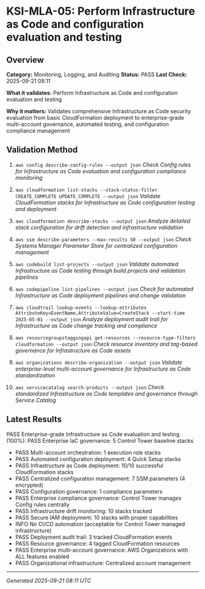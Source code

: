 # KSI-MLA-05: Perform Infrastructure as Code and configuration evaluation and testing

## Overview

**Category:** Monitoring, Logging, and Auditing
**Status:** PASS
**Last Check:** 2025-09-21 08:11

**What it validates:** Perform Infrastructure as Code and configuration evaluation and testing

**Why it matters:** Validates comprehensive Infrastructure as Code security evaluation from basic CloudFormation deployment to enterprise-grade multi-account governance, automated testing, and configuration compliance management

## Validation Method

1. `aws config describe-config-rules --output json`
   *Check Config rules for Infrastructure as Code evaluation and configuration compliance monitoring*

2. `aws cloudformation list-stacks --stack-status-filter CREATE_COMPLETE UPDATE_COMPLETE --output json`
   *Validate CloudFormation stacks for Infrastructure as Code configuration testing and deployment*

3. `aws cloudformation describe-stacks --output json`
   *Analyze detailed stack configuration for drift detection and infrastructure validation*

4. `aws ssm describe-parameters --max-results 50 --output json`
   *Check Systems Manager Parameter Store for centralized configuration management*

5. `aws codebuild list-projects --output json`
   *Validate automated Infrastructure as Code testing through build projects and validation pipelines*

6. `aws codepipeline list-pipelines --output json`
   *Check for automated Infrastructure as Code deployment pipelines and change validation*

7. `aws cloudtrail lookup-events --lookup-attributes AttributeKey=EventName,AttributeValue=CreateStack --start-time 2025-05-01 --output json`
   *Analyze deployment audit trail for Infrastructure as Code change tracking and compliance*

8. `aws resourcegroupstaggingapi get-resources --resource-type-filters cloudformation --output json`
   *Check resource inventory and tag-based governance for Infrastructure as Code assets*

9. `aws organizations describe-organization --output json`
   *Validate enterprise-level multi-account governance for Infrastructure as Code standardization*

10. `aws servicecatalog search-products --output json`
   *Check standardized Infrastructure as Code templates and governance through Service Catalog*

## Latest Results

PASS Enterprise-grade Infrastructure as Code evaluation and testing (100%): PASS Enterprise IaC governance: 5 Control Tower baseline stacks
- PASS Multi-account orchestration: 1 execution role stacks
- PASS Automated configuration deployment: 4 Quick Setup stacks
- PASS Infrastructure as Code deployment: 10/10 successful CloudFormation stacks
- PASS Centralized configuration management: 7 SSM parameters (4 encrypted)
- PASS Configuration governance: 1 compliance parameters
- PASS Enterprise compliance governance: Control Tower manages Config rules centrally
- PASS Infrastructure drift monitoring: 10 stacks tracked
- PASS Secure IAM deployment: 10 stacks with proper capabilities
- INFO No CI/CD automation (acceptable for Control Tower managed infrastructure)
- PASS Deployment audit trail: 3 tracked CloudFormation events
- PASS Resource governance: 4 tagged CloudFormation resources
- PASS Enterprise multi-account governance: AWS Organizations with ALL features enabled
- PASS Organizational infrastructure: Centralized account management

---
*Generated 2025-09-21 08:11 UTC*